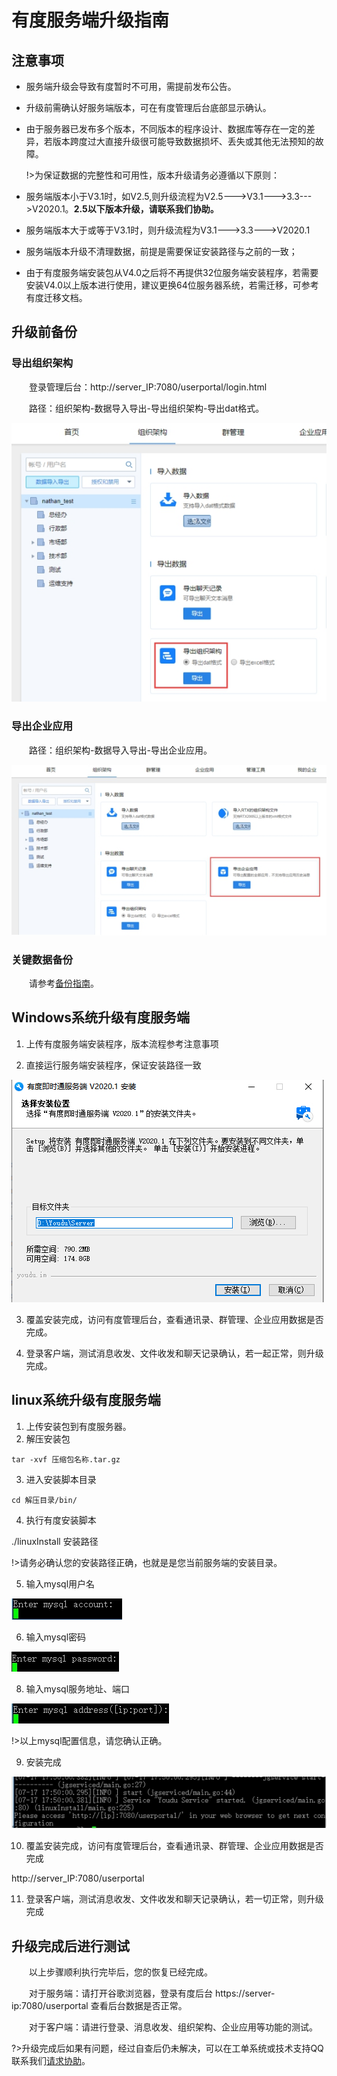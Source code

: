 # 有度服务端升级指南

## 注意事项

- 服务端升级会导致有度暂时不可用，需提前发布公告。

- 升级前需确认好服务端版本，可在有度管理后台底部显示确认。

- 由于服务器已发布多个版本，不同版本的程序设计、数据库等存在一定的差异，若版本跨度过大直接升级很可能导致数据损坏、丢失或其他无法预知的故障。

  !>为保证数据的完整性和可用性，版本升级请务必遵循以下原则：  



- 服务端版本小于V3.1时，如V2.5,则升级流程为V2.5--->V3.1--->3.3--->V2020.1。**2.5以下版本升级，请联系我们协助。**
- 服务端版本大于或等于V3.1时，则升级流程为V3.1--->3.3--->V2020.1
- 服务端版本升级不清理数据，前提是需要保证安装路径与之前的一致；
- 由于有度服务端安装包从V4.0之后将不再提供32位服务端安装程序，若需要安装V4.0以上版本进行使用，建议更换64位服务器系统，若需迁移，可参考有度迁移文档。

## 升级前备份

### 导出组织架构

　　登录管理后台：http://server_IP:7080/userportal/login.html

　　路径：组织架构-数据导入导出-导出组织架构-导出dat格式。

![img](./wps19.jpg) 

###  导出企业应用

　　路径：组织架构-数据导入导出-导出企业应用。

![img](./wps20.jpg) 

### 关键数据备份

　　请参考[备份指南](admin/server_backup/server_backup.md)。

## Windows系统升级有度服务端

1. 上传有度服务端安装程序，版本流程参考注意事项

2. 直接运行服务端安装程序，保证安装路径一致

![1584434689980](./1584434689980.png)

3. 覆盖安装完成，访问有度管理后台，查看通讯录、群管理、企业应用数据是否完成。

4. 登录客户端，测试消息收发、文件收发和聊天记录确认，若一起正常，则升级完成。

## linux系统升级有度服务端

1. 上传安装包到有度服务器。
2. 解压安装包

```
tar -xvf 压缩包名称.tar.gz
```

3. 进入安装脚本目录

```
cd 解压目录/bin/  
```

4. 执行有度安装脚本

./linuxInstall 安装路径

 !>请务必确认您的安装路径正确，也就是是您当前服务端的安装目录。

5. 输入mysql用户名

![img](./wps47.jpg) 

6. 输入mysql密码

![img](./wps48.jpg) 

8. 输入mysql服务地址、端口

![img](./wps49.jpg) 

!>以上mysql配置信息，请您确认正确。

9. 安装完成

![img](./wps50.jpg) 

10. 覆盖安装完成，访问有度管理后台，查看通讯录、群管理、企业应用数据是否完成

http://server_IP:7080/userportal

11. 登录客户端，测试消息收发、文件收发和聊天记录确认，若一切正常，则升级完成

## 升级完成后进行测试

　　以上步骤顺利执行完毕后，您的恢复已经完成。

　　对于服务端：请打开谷歌浏览器，登录有度后台 https://server-ip:7080/userportal 查看后台数据是否正常。

　　对于客户端：请进行登录、消息收发、组织架构、企业应用等功能的测试。

?>升级完成后如果有问题，经过自查后仍未解决，可以在工单系统或技术支持QQ联系我们[请求协助](./README)。